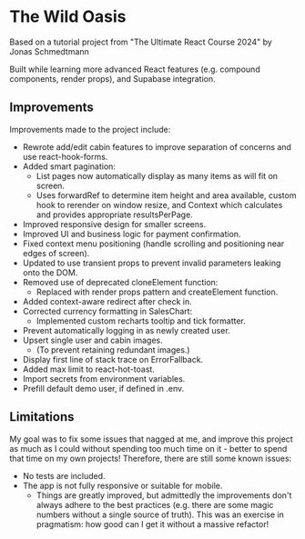 # The Wild Oasis

Based on a tutorial project from "The Ultimate React Course 2024" by Jonas Schmedtmann

Built while learning more advanced React features (e.g. compound components, render props), and Supabase integration.

## Improvements

Improvements made to the project include:

-   Rewrote add/edit cabin features to improve separation of concerns and use react-hook-forms.
-   Added smart pagination:
    -   List pages now automatically display as many items as will fit on screen.
    -   Uses forwardRef to determine item height and area available, custom hook to rerender on window resize, and Context which calculates and provides appropriate resultsPerPage.
-   Improved responsive design for smaller screens.
-   Improved UI and business logic for payment confirmation.
-   Fixed context menu positioning (handle scrolling and positioning near edges of screen).
-   Updated to use transient props to prevent invalid parameters leaking onto the DOM.
-   Removed use of deprecated cloneElement function:
    -   Replaced with render props pattern and createElement function.
-   Added context-aware redirect after check in.
-   Corrected currency formatting in SalesChart:
    -   Implemented custom recharts tooltip and tick formatter.
-   Prevent automatically logging in as newly created user.
-   Upsert single user and cabin images.
    -   (To prevent retaining redundant images.)
-   Display first line of stack trace on ErrorFallback.
-   Added max limit to react-hot-toast.
-   Import secrets from environment variables.
-   Prefill default demo user, if defined in .env.

## Limitations

My goal was to fix some issues that nagged at me, and improve this project as much as I could without spending too much time on it - better to spend that time on my own projects!
Therefore, there are still some known issues:

-   No tests are included.
-   The app is not fully responsive or suitable for mobile.
    -   Things are greatly improved, but admittedly the improvements don't always adhere to the best practices (e.g. there are some magic numbers without a single source of truth). This was an exercise in pragmatism: how good can I get it without a massive refactor!
